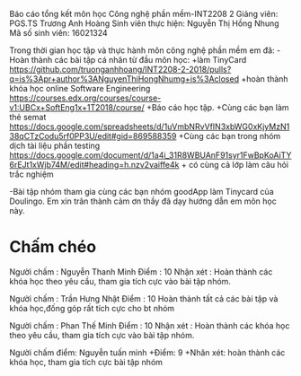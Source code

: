 Báo cáo tổng kết môn học Công nghệ phần mềm-INT2208 2
Giảng viên: PGS.TS Trương Anh Hoàng
Sinh viên thực hiện: Nguyễn Thị Hồng Nhung
Mã số sinh viên: 16021324

Trong thời gian học tập và thực hành môn công nghệ phần mềm em đã: 
-Hoàn thành các bài tập cá nhân từ đầu môn học: 
	+làm TinyCard
		https://github.com/truonganhhoang/INT2208-2-2018/pulls?q=is%3Apr+author%3ANguyenThiHongNhumg+is%3Aclosed
	+hoàn thành khóa học online Software Engineering 
		https://courses.edx.org/courses/course-v1:UBCx+SoftEng1x+1T2018/course/
	+Báo cáo học tập.
	+Cùng các bạn làm thẻ semat
		https://docs.google.com/spreadsheets/d/1uVmbNRvVfIN3xbWG0xKjyMzN138qCTzCodu5rf0PP3U/edit#gid=869588359
	+Cùng các bạn trong nhóm dịch tài liệu phần testing
		https://docs.google.com/document/d/1a4i_31R8WBUAnF91syr1FwBpKoAiTY6rEJt1xWjb74M/edit#heading=h.nzv2vaiffe4k
	+ có cùng cả lớp làm câu hỏi trắc nghiệm
	
		
-Bài tập nhóm tham gia cùng các bạn nhóm goodApp làm Tinycard của Doulingo.
Em xin trân thành cảm ơn thầy đã dạy hướng dẫn em môn học này.


# Chấm chéo

Người chấm : Nguyễn Thanh Minh
Điểm : 10 
Nhận xét : Hoàn thành các khóa học theo yêu cầu, tham gia tích cực vào bài tập nhóm.


Người chấm : Trần Hưng Nhật
Điểm : 10 
Hoàn thành tất cả các bài tập và khóa học,đống góp rất tích cực cho bt nhóm

Người chấm : Phan Thế Minh
Điểm : 10 
Nhận xét : Hoàn thành các khóa học theo yêu cầu, tham gia tích cực vào bài tập nhóm.

Người chấm điểm:  Nguyễn tuấn minh
+Điểm: 9
+Nhân xét: hoàn thành các khóa học, tham gia tích cực bài tập nhóm
